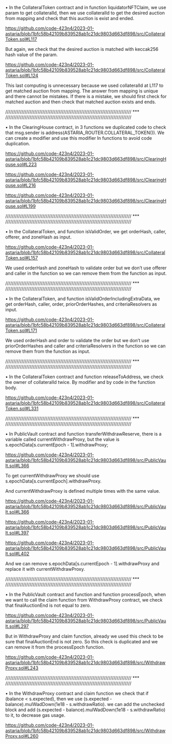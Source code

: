 •	In the CollateralToken contract and in function liquidatorNFTClaim, we use param to get collateralId, then we use collateralId to get the desired auction from mapping and check that this auction is exist and ended. 

https://github.com/code-423n4/2023-01-astaria/blob/1bfc58b42109b839528ab1c21dc9803d663df898/src/CollateralToken.sol#L117

But again, we check that the desired auction is matched with keccak256 hash value of the param. 

https://github.com/code-423n4/2023-01-astaria/blob/1bfc58b42109b839528ab1c21dc9803d663df898/src/CollateralToken.sol#L124

This last computing is unnecessary because we used collateralId at L117 to get matched auction from mapping. The answer from mapping is unique and there cannot be mistakes. If there is a mistake, we should first check for matched auction and then check that matched auction exists and ends.

////////////////////////////////////////////////////////////////////////////// *** //////////////////////////////////////////////////////////////////////////////

•	In the ClearingHouse contract, in 3 functions we duplicated code to check that msg.sender is address(ASTARIA_ROUTER.COLLATERAL_TOKEN()). We can create a modifier and use this modifier In functions to avoid code duplication.

https://github.com/code-423n4/2023-01-astaria/blob/1bfc58b42109b839528ab1c21dc9803d663df898/src/ClearingHouse.sol#L223

https://github.com/code-423n4/2023-01-astaria/blob/1bfc58b42109b839528ab1c21dc9803d663df898/src/ClearingHouse.sol#L216

https://github.com/code-423n4/2023-01-astaria/blob/1bfc58b42109b839528ab1c21dc9803d663df898/src/ClearingHouse.sol#L199

////////////////////////////////////////////////////////////////////////////// *** //////////////////////////////////////////////////////////////////////////////

•	In the CollateralToken, and function isValidOrder, we get orderHash, caller, offerer, and zoneHash as input. 

https://github.com/code-423n4/2023-01-astaria/blob/1bfc58b42109b839528ab1c21dc9803d663df898/src/CollateralToken.sol#L157

We used orderHash and zoneHash to validate order but we don’t use offerer and caller in the function so we can remove them from the function as input. 

////////////////////////////////////////////////////////////////////////////// *** //////////////////////////////////////////////////////////////////////////////

•	In the CollateralToken, and function isValidOrderIncludingExtraData, we get orderHash, caller, order, priorOrderHashes, and criteriaResolvers as input. 

https://github.com/code-423n4/2023-01-astaria/blob/1bfc58b42109b839528ab1c21dc9803d663df898/src/CollateralToken.sol#L171

We used orderHash and order to validate the order but we don’t use priorOrderHashes and caller and criteriaResolvers in the function so we can remove them from the function as input. 

////////////////////////////////////////////////////////////////////////////// *** //////////////////////////////////////////////////////////////////////////////

•	In the CollateralToken contract and function releaseToAddress, we check the owner of collateralId twice. By modifier and by code in the function body.

https://github.com/code-423n4/2023-01-astaria/blob/1bfc58b42109b839528ab1c21dc9803d663df898/src/CollateralToken.sol#L331

////////////////////////////////////////////////////////////////////////////// *** //////////////////////////////////////////////////////////////////////////////

•	In PublicVault contract and function transferWithdrawReserve, there is a variable called currentWithdrawProxy, but the value is s.epochData[s.currentEpoch - 1].withdrawProxy; 

https://github.com/code-423n4/2023-01-astaria/blob/1bfc58b42109b839528ab1c21dc9803d663df898/src/PublicVault.sol#L366

To get currentWithdrawProxy we should use s.epochData[s.currentEpoch].withdrawProxy.

And currentWithdrawProxy is defined multiple times with the same value. 

https://github.com/code-423n4/2023-01-astaria/blob/1bfc58b42109b839528ab1c21dc9803d663df898/src/PublicVault.sol#L366

https://github.com/code-423n4/2023-01-astaria/blob/1bfc58b42109b839528ab1c21dc9803d663df898/src/PublicVault.sol#L397

https://github.com/code-423n4/2023-01-astaria/blob/1bfc58b42109b839528ab1c21dc9803d663df898/src/PublicVault.sol#L402

And we can remove s.epochData[s.currentEpoch - 1].withdrawProxy and replace it with currentWithdrawProxy.

////////////////////////////////////////////////////////////////////////////// *** //////////////////////////////////////////////////////////////////////////////

•	In the PublicVault contract and function and function processEpoch, when we want to call the claim function from WithdrawProxy contract, we check that finalAuctionEnd is not equal to zero. 

https://github.com/code-423n4/2023-01-astaria/blob/1bfc58b42109b839528ab1c21dc9803d663df898/src/PublicVault.sol#L297

But in WithdrawProxy and claim function, already we used this check to be sure that finalAuctionEnd is not zero. So this check is duplicated and we can remove it from the processEpoch function.

https://github.com/code-423n4/2023-01-astaria/blob/1bfc58b42109b839528ab1c21dc9803d663df898/src/WithdrawProxy.sol#L243

////////////////////////////////////////////////////////////////////////////// *** //////////////////////////////////////////////////////////////////////////////

•	In the WithdrawProxy contract and claim function we check that if (balance < s.expected), then we use (s.expected - balance).mulWadDown(1e18 - s.withdrawRatio). we can add the unchecked block and add (s.expected - balance).mulWadDown(1e18 - s.withdrawRatio) to it, to decrease gas usage. 

https://github.com/code-423n4/2023-01-astaria/blob/1bfc58b42109b839528ab1c21dc9803d663df898/src/WithdrawProxy.sol#L260